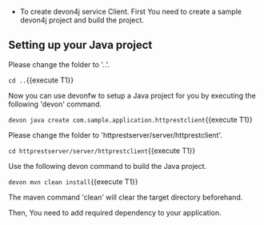 * To create devon4j service Client. First You need to create a sample devon4j project and build the project.


## Setting up your Java project

Please change the folder to &#39;..&#39;.

`cd ..`{{execute T1}}

Now you can use devonfw to setup a Java project for you by executing the following 'devon' command.

`devon java create com.sample.application.httprestclient`{{execute T1}}



Please change the folder to &#39;httprestserver/server/httprestclient&#39;.

`cd httprestserver/server/httprestclient`{{execute T1}}
 
Use the following devon command to build the Java project.

`devon mvn clean install`{{execute T1}}

The maven command 'clean' will clear the target directory beforehand. 



Then, You need to add required dependency to your application. 
